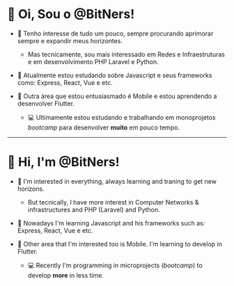 # 👋 Oi, Sou o @BitNers! 

- 👀 Tenho interesse de tudo um pouco, sempre procurando aprimorar sempre e expandir meus horizontes.
  - Mas tecnicamente, sou mais interessado em Redes e Infraestruturas e em desenvolvimento PHP Laravel e Python.
- 🌱 Atualmente estou estudando sobre Javascript e seus frameworks como: Express, React, Vue e etc.
- 📱 Outra área que estou entusiasmado é Mobile e estou aprendendo a desenvolver Flutter.

  - 💻 Ultimamente estou estudando e trabalhando em monoprojetos <i>bootcamp</i> para desenvolver **muito** em pouco tempo.

-----


# 👋 Hi, I'm @BitNers! 

- 👀 I'm interested in everything, always learning and traning to get new horizons.
  - But tecnically, I have more interest in Computer Networks & infrastructures and PHP (Laravel) and Python.
- 🌱 Nowadays I'm learning Javascript and his frameworks such as: Express, React, Vue e etc.
- 📱 Other area that I'm interested too is Mobile. I'm learning to develop in Flutter.

  - 💻 Recently I'm programming in microprojects (<i>bootcamp</i>) to develop **more** in less time.


<!---
BitNers/BitNers is a ✨ special ✨ repository because its `README.md` (this file) appears on your GitHub profile.
You can click the Preview link to take a look at your changes.
--->

